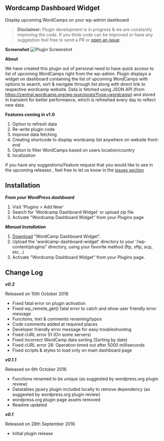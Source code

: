 **Wordcamp Dashboard Widget**
-----------------------------

Display upcoming WordCamps on your wp-admin dashboard

>**Disclaimer:** Plugin development is in progress & we are constantly improving the code. If you think code can be improved or have any suggestion feel free to send a PR or [open an issue](https://github.com/lubusonline/wordcamp-dashboard-widget/issues).

**Screenshot**
![Plugin Screenshot](https://raw.githubusercontent.com/lubusonline/wordcamp-dashboard-widget/master/assets/screenshot-1.gif)

**About**

We have created this plugin out of personal need to have quick access to list of upcoming WordCamps right from the wp-admin. Plugin displays a widget on dashboard containing the list of upcoming WordCamps with options to search, sort & navigate through list along with direct link to respective wordcamp website. Data is fetched using JSON API (from https://central.wordcamp.org/wp-json/posts?type=wordcamp) and stored in transient for better performance, which is refreshed every day to reflect new data.

**Features coming in v1.0**

 1. Option to refresh data
 2. Re-write plugin code
 2. Improve data fetching
 3. Creating shortcode to display wordcamp list anywhere on website front-end 
 4. Option to filter WordCamps based on users location/country
 5. localization 

If you have any suggestions/Feature request that you would like to see in the upcoming releases , feel free to let us know in the [issues section](https://github.com/lubusonline/wordcamp-dashboard-widget/issues) 


**Installation**
----------------
***From your WordPress dashboard***
 1. Visit 'Plugins > Add New' 
 2. Search for 'Wordcamp Dashboard Widget'  or upload zip file
 3. Activate "Wordcamp Dashboard Widget" from your Plugins page

***Manual Installation*** 
 1. [Download](https://wordpress.org/plugins/wc-dashboard-widget/) "WordCamp Dashboard Widget".
 2. Upload the 'wordcamp-dashboard-widget' directory to your '/wp-content/plugins/' directory, using your favorite method (ftp, sftp, scp, etc...)
 3. Activate "Wordcamp Dashboard Widget" from your Plugins page. 

**Change Log**
--------------
***v0.2***

Released on 10th October 2016

 - Fixed fatal error on plugin activation
 - Fixed wp_remote_get() fatal error to catch and show user friendly error message
 - Funcitons, text & comments renaming/typos
 - Code comments added at required places
 - Developer friendly error message for easy troubleshooting
 - Fixed cURL error 51 (On some servers)
 - Fixed incorrect WordCamp data sorting (Sorting by date)
 - Fixed cURL error 28: Operation timed out after 5000 milliseconds
 - Fixed scripts & styles to load only on main dashboard page

***v0.1.1***

Released on 6th October 2016

 - Functions renamed to be unique (as suggested by wordpress.org plugin review)
 - Datatables jquery plugin included locally to remove dependency (as suggested by wordpress.org plugin review)
 - wordpress.org plugin page assets removed
 - Readme updated
 
***v0.1***

Released on 28th September 2016

 - Initial plugin release
